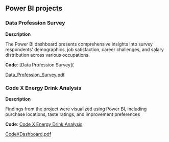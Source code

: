 ## Power BI projects

### Data Profession Survey

**Description**

The Power BI dashboard presents comprehensive insights into survey respondents' demographics, job satisfaction, career challenges, and salary distribution across various occupations.

**Code**: [Data Profession Survey](

[Data_Profession_Survey.pdf](https://github.com/CavCed/Data-Analytics-Portfolio/files/14985297/Data_Profession_Survey.pdf)

### Code X Energy Drink Analysis

**Description**

Findings from the project were visualized using Power BI, including purchase locations, taste ratings, and improvement preferences

**Code**: [Code X Energy Drink Analysis](https://github.com/CavCed/Data-Analytics-Portfolio/blob/ba6e0434c933dbf4031f53e0a30f0047880b3ee7/SQL/Code%20X%20/Full%20Analysis.md)

[CodeXDashboard.pdf](https://github.com/CavCed/Data-Analytics-Portfolio/files/14985256/CodeXDashboard.pdf)

